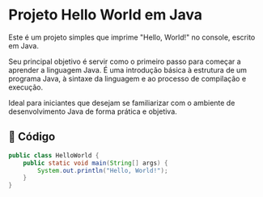 # Projeto Hello World em Java

Este é um projeto simples que imprime "Hello, World!" no console, escrito em Java.  

Seu principal objetivo é servir como o primeiro passo para começar a aprender a linguagem Java. É uma introdução básica à estrutura de um programa Java, à sintaxe da linguagem e ao processo de compilação e execução.

Ideal para iniciantes que desejam se familiarizar com o ambiente de desenvolvimento Java de forma prática e objetiva.

## 🧾 Código

```java
public class HelloWorld {
    public static void main(String[] args) {
        System.out.println("Hello, World!");
    }
}

